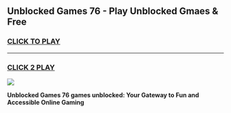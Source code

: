 
## Unblocked Games 76  - Play Unblocked Gmaes & Free
<h3>
<a href="https://news.freeplayer.one?title=Unblocked_Games_76_&ref=16F">CLICK TO PLAY</a></h3>
<hr>

<h3>
<a href="https://news.freeplayer.one?title=Unblocked_Games_76_&ref=16F">CLICK 2 PLAY</a>
  
</h3>

<a href="https://news.freeplayer.one?title=Unblocked_Games_76_&ref=16F/"><img src="https://clearcache.store/games.png"></a>


**Unblocked Games 76  games unblocked: Your Gateway to Fun and Accessible Online Gaming**
